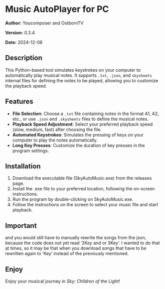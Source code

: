 # Music AutoPlayer for PC

**Author:** Youcomposer and OstbornTV

**Version:** 0.3.4

**Date:** 2024-12-06

## Description

This Python-based tool simulates keystrokes on your computer to automatically play musical notes. It supports `.txt`, `.json`, and `skysheets` internal files for defining the notes to be played, allowing you to customize the playback speed.

## Features

- **File Selection**: Choose a `.txt` file containing notes in the format A1, A2, etc., or use `.json` and `.skysheets` files to define the musical notes.
- **Playback Speed Adjustment**: Select your preferred playback speed (slow, medium, fast) after choosing the file.
- **Automated Keystrokes**: Simulates the pressing of keys on your computer to play the notes automatically.
- **Long Key Presses**: Customize the duration of key presses in the program settings.

## Installation

1. Download the executable file (SkyAutoMusic.exe) from the releases page.
2. Install the .exe file to your preferred location, following the on-screen instructions.
3. Run the program by double-clicking on SkyAutoMusic.exe.
4. Follow the instructions on the screen to select your music file and start playback.

## Important
and you would still have to manually rewrite the songs from the json, because the code does not yet read ‘2Key and or 3Key’.
I wanted to do that at times, so it may be that when you download songs that have to be rewritten again to ‘Key’ instead of the previously mentioned.

## Enjoy
Enjoy your musical journey in *Sky: Children of the Light*!